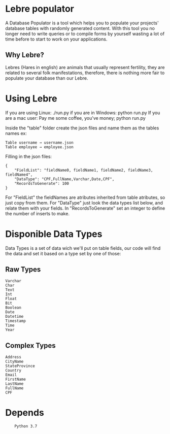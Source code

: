 # Lebre populator
A Database Populator is a tool which helps you to populate your projects' database tables with randomly generated content. With this tool you no longer need to write queries or to compile forms by yourself wasting a lot of time before to start to work on your applications.

## Why Lebre?

Lebres (Hares in english) are animals that usually represent fertility, they are related to several folk manifestations, therefore, there is nothing more fair to populate your database than our Lebre.

# Using Lebre

If you are using Linux:
    ./run.py
if you are in Windows:
    python run.py
If you are a mac user:
    Pay me some coffee, you've money;
    python run.py

Inside the "table" folder create the json files and name them as the tables names ex: 

    Table username → username.json
    Table employee → employee.json


Filling in the json files:

    {
		"FieldList": "fieldName0, fieldName1, fieldName2, fieldName3, fieldName4",
		"DataType": "CPF,FullName,Varchar,Date,CPF",
		"RecordsToGenerate": 100
	}

For "FieldList" the fieldNames are atributes inherited from table atributes, so just copy from them.
For "DataType"  just look the data types list below, and relate them with your fields.
In "RecordsToGenerate" set an integer to define the number of inserts to make.

# Disponible Data Types
Data Types is a set of data wich we'll put on table fields, our code will find the data and set it based on a type set by one of those:

 ## Raw Types
    Varchar
    Char
    Text    
    Int
    Float
    Bit
    Boolean
    Date
    Datetime
    Timestamp
    Time
    Year

 ## Complex Types
    Address
    CityName
    StateProvince
    Country
    Email
    FirstName
    LastName
    FullName
    CPF
    

# Depends
        Python 3.7
        
